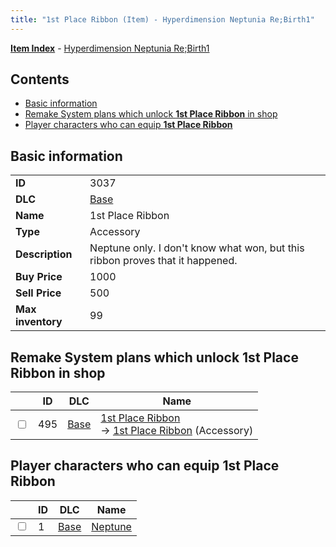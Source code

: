 ```yaml
---
title: "1st Place Ribbon (Item) - Hyperdimension Neptunia Re;Birth1"
---
```


[**Item Index**](/neptunia/rb1/item/index.html) - [Hyperdimension Neptunia Re;Birth1](/neptunia/rb1)

## Contents

- [Basic information](#basic-information)
- [Remake System plans which unlock **1st Place Ribbon** in shop](#remake-system-plans-which-unlock-1st-place-ribbon-in-shop)
- [Player characters who can equip **1st Place Ribbon**](#player-characters-who-can-equip-1st-place-ribbon)

## Basic information

|   |   |
| -- | -- |
| **ID** | 3037 |
| **DLC** | [Base](/neptunia/rb1/dlc/1-base.html) |
| **Name** | 1st Place Ribbon |
| **Type** | Accessory |
| **Description** | Neptune only. I don't know what won, but this ribbon proves that it happened. |
| **Buy Price** | 1000 |
| **Sell Price** | 500 |
| **Max inventory** | 99 |


## Remake System plans which unlock **1st Place Ribbon** in shop

|    | ID | DLC | Name |
| -- | -- | --- | ---- |
| <input type="checkbox" id="rb1-remake-1-495" class="trackbox" /> | 495 | [Base](/neptunia/rb1/dlc/1-base.html) | [1st Place Ribbon](/neptunia/rb1/remake/1-495-1st-place-ribbon.html)<br /> → [1st Place Ribbon](/neptunia/rb1/item/1-3037-1st-place-ribbon.html) (Accessory) |


## Player characters who can equip **1st Place Ribbon**

|    | ID | DLC | Name |
| -- | -- | --- | ---- |
| <input type="checkbox" id="rb1-player-1-1" class="trackbox" /> | 1 | [Base](/neptunia/rb1/dlc/1-base.html) | [Neptune](/neptunia/rb1/player/1-1-neptune.html) |
